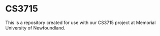# CS3715

This is a repository created for use with our CS3715 project at Memorial University of Newfoundland.